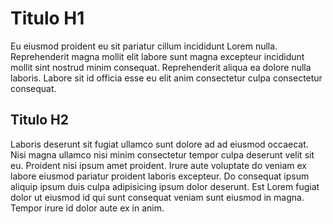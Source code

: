 # Titulo H1
Eu eiusmod proident eu sit pariatur cillum incididunt Lorem nulla. Reprehenderit magna mollit elit labore sunt magna excepteur incididunt mollit sint nostrud minim consequat. Reprehenderit aliqua ea dolore nulla laboris. Labore sit id officia esse eu elit anim consectetur culpa consectetur consequat.

## Titulo H2
Laboris deserunt sit fugiat ullamco sunt dolore ad ad eiusmod occaecat. Nisi magna ullamco nisi minim consectetur tempor culpa deserunt velit sit eu. Proident nisi ipsum amet proident. Irure aute voluptate do veniam ex labore eiusmod pariatur proident laboris excepteur. Do consequat ipsum aliquip ipsum duis culpa adipisicing ipsum dolor deserunt. Est Lorem fugiat dolor ut eiusmod id qui sunt consequat veniam sunt eiusmod in magna. Tempor irure id dolor aute ex in anim.

